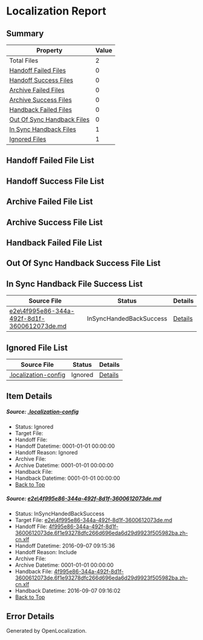 # <a name='report-top'></a> Localization Report

## Summary
 Property | Value 
 -------- | ----- 
 Total Files | 2
[ Handoff Failed Files ](#handoff-failed-list)| 0
[ Handoff Success Files ](#handoff-success-list)| 0
[ Archive Failed Files ](#archive-failed-list)| 0
[ Archive Success Files ](#archive-success-list)| 0
[ Handback Failed Files ](#handback-failed-list)| 0
[ Out Of Sync Handback Files ](#outofsync-handback-success-list)| 0
[ In Sync Handback Files ](#insync-handback-success-list)| 1
[ Ignored Files ](#ignored-list)| 1

## <a name='handoff-failed-list'></a> Handoff Failed File List

## <a name='handoff-success-list'></a> Handoff Success File List

## <a name='archive-failed-list'></a> Archive Failed File List

## <a name='archive-success-list'></a> Archive Success File List

## <a name='handback-failed-list'></a> Handback Failed File List

## <a name='outofsync-handback-success-list'></a> Out Of Sync Handback Success File List

## <a name='insync-handback-success-list'></a> In Sync Handback File Success List
 Source File | Status | Details 
 ----------- | ------ | ------- 
 [e2e\4f995e86-344a-492f-8d1f-3600612073de.md](https://github.com/OpenLocalizationTestOrg/ol-test0/blob/a334416447eaaa48a976c5fc30cd8729860d5bfa/e2e/4f995e86-344a-492f-8d1f-3600612073de.md) | InSyncHandedBackSuccess | [Details](#33d25c363115a4d8aa8e036e457512b5cb8017281)

## <a name='ignored-list'></a> Ignored File List
 Source File | Status | Details 
 ----------- | ------ | ------- 
 [.localization-config](https://github.com/OpenLocalizationTestOrg/ol-test0/blob/a334416447eaaa48a976c5fc30cd8729860d5bfa/.localization-config) | Ignored | [Details](#3d4f252ac210baf56311d7e97dcc2db10974dbd20)

## Item Details
##### <a name='3d4f252ac210baf56311d7e97dcc2db10974dbd20'></a> Source: [.localization-config](https://github.com/OpenLocalizationTestOrg/ol-test0/blob/a334416447eaaa48a976c5fc30cd8729860d5bfa/.localization-config)
* Status: Ignored
* Target File: 
* Handoff File: 
* Handoff Datetime: 0001-01-01 00:00:00
* Handoff Reason: Ignored
* Archive File: 
* Archive Datetime: 0001-01-01 00:00:00
* Handback File: 
* Handback Datetime: 0001-01-01 00:00:00
* [Back to Top](#report-top)

##### <a name='33d25c363115a4d8aa8e036e457512b5cb8017281'></a> Source: [e2e\4f995e86-344a-492f-8d1f-3600612073de.md](https://github.com/OpenLocalizationTestOrg/ol-test0/blob/a334416447eaaa48a976c5fc30cd8729860d5bfa/e2e/4f995e86-344a-492f-8d1f-3600612073de.md)
* Status: InSyncHandedBackSuccess
* Target File: [e2e\4f995e86-344a-492f-8d1f-3600612073de.md](https://github.com/OpenLocalizationTestOrg/ol-test0-zhcn/blob/56b22a902b3a4b143e89b11496a739a1d179ac21/e2e/4f995e86-344a-492f-8d1f-3600612073de.md)
* Handoff File: [4f995e86-344a-492f-8d1f-3600612073de.6f1e93278dfc266d696eda6d29d9923f505982ba.zh-cn.xlf](https://github.com/OpenLocalizationTestOrg/ol-test0-handoff/blob/b25328636869e839699f21dd1a4bf5ffd149f88c/ol-handoff/OpenLocalizationTestOrg/ol-test0-zhcn/ci/ht/4f995e86-344a-492f-8d1f-3600612073de.6f1e93278dfc266d696eda6d29d9923f505982ba.zh-cn.xlf)
* Handoff Datetime: 2016-09-07 09:15:36
* Handoff Reason: Include
* Archive File: 
* Archive Datetime: 0001-01-01 00:00:00
* Handback File: [4f995e86-344a-492f-8d1f-3600612073de.6f1e93278dfc266d696eda6d29d9923f505982ba.zh-cn.xlf](https://github.com/OpenLocalizationTestOrg/ol-test0-handback/blob/48a01d941a0b95c7a92f9e879b1d4170f5559136/ol-handback/OpenLocalizationTestOrg/ol-test0-zhcn/ci/ht/4f995e86-344a-492f-8d1f-3600612073de.6f1e93278dfc266d696eda6d29d9923f505982ba.zh-cn.xlf)
* Handback Datetime: 2016-09-07 09:16:02
* [Back to Top](#report-top)


## Error Details

Generated by OpenLocalization.
